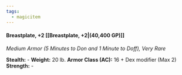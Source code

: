 ```yaml
---
tags:
  - magicitem
---
```

#### Breastplate, +2 [[Breastplate, +2|(40,400 GP)]]
*Medium Armor (5 Minutes to Don and 1 Minute to Doff), Very Rare*

**Stealth:** - **Weight:** 20 lb.
**Armor Class (AC):** 16 + Dex modifier (Max 2)
**Strength:** -
